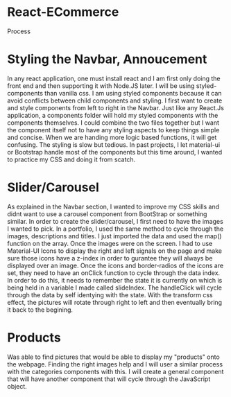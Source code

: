 # React-ECommerce


Process

<h1>Styling the Navbar, Annoucement </h1>

<p>In any react application, one must install react and I am first only doing the front end and then supporting it with Node.JS later. I will be using styled-components than vanilla css. I am using styled components because it can avoid conflicts between child components and styling. I first want to create and style components from left to right in the Navbar. Just like any React.Js application, a components folder will hold my styled components with the components themselves. I could combine the two files together but I want the component itself not to have any styling aspects to keep things simple and concise. When we are handing more logic based functions, it will get confusing. The styling is slow but tedious. In past projects, I let material-ui or Bootstrap handle most of the components but this time around, I wanted to practice my CSS and doing it from scatch.</p>


<h1>Slider/Carousel</h1>

<p> As explained in the Navbar section, I wanted to improve my CSS skills and didnt want to use a carousel component from BootStrap or something similar. In order to create the slider/carousel, I first need to have the images I wanted to pick. In a portfolio, I used the same method to cycle through the images, descriptions and titles. I just imported the data and used the map() function on the array. Once the images were on the screen. I had to use Material-UI Icons to display the right and left signals on the page and make sure those icons have a z-index in order to gurantee they will always be displayed over an image. Once the icons and border-radios of the icons are set, they need to have an onClick function to cycle through the data index. In order to do this, it needs to remember the state it is currently on which is being held in a variable I made called slideIndex. The handleClick will cycle through the data by self identying with the state. With the transform css effect, the pictures will rotate through right to left and then eventually bring it back to the begining.</p>


<h1>Products</h1>

<p>Was able to find pictures that would be able to display my "products" onto the webpage. Finding the right images help and I will user a similar process with the categories components with this. I will create a general component that will have another component that will cycle through the JavaScript object.<p>